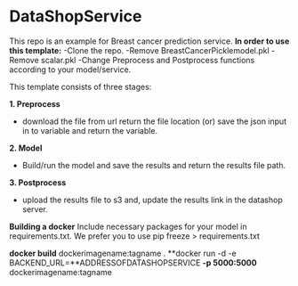 # DataShopService

This repo is an example for Breast cancer prediction service. 
**In order to use this template:**
-Clone the repo.
-Remove BreastCancerPicklemodel.pkl
-Remove scalar.pkl
-Change Preprocess and Postprocess functions according to your model/service.


This template consists of three stages:

**1. Preprocess**

- download the file from url return the file location (or) save the json input in to variable and return the variable.
 
**2. Model**

- Build/run the model and save the results and return the results file path. 

**3. Postprocess**

- upload the results file to s3 and, update the results link in the datashop server. 

**Building a docker**
Include necessary packages for your model in requirements.txt. We prefer you to use pip freeze > requirements.txt 

**docker build** dockerimagename:tagname .
**docker run -d -e BACKEND_URL=**ADDRESSOFDATASHOPSERVICE **-p 5000:5000** dockerimagename:tagname
